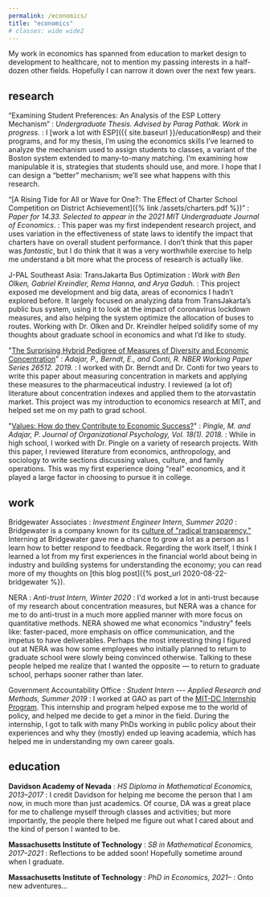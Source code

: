 ```yaml
---
permalink: /economics/
title: "economics"
# classes: wide wide2
---
```


My work in economics has spanned from education to market design to development to healthcare, not to mention my passing interests in a half-dozen other fields. Hopefully I can narrow it down over the next few years.

## research

“Examining Student Preferences: An Analysis of the ESP Lottery Mechanism”
: *Undergraduate Thesis. Advised by Parag Pathak. Work in progress.*
: I [work a lot with ESP]({{ site.baseurl }}/education#esp) and their programs, and for my thesis, I’m using the economics skills I’ve learned to analyze the mechanism used to assign students to classes, a variant of the Boston system extended to many-to-many matching. I’m examining how manipulable it is, strategies that students should use, and more. I hope that I can design a “better” mechanism; we’ll see what happens with this research.

“[A Rising Tide for All or Wave for One?: The Effect of Charter School Competition on District Achievement]({% link /assets/charters.pdf %})”
: *Paper for 14.33. Selected to appear in the 2021 MIT Undergraduate Journal of Economics*.
: This paper was my first independent research project, and uses variation in the effectiveness of state laws to identify the impact that charters have on overall student performance. I don’t think that this paper was *fantastic*, but I do think that it was a very worthwhile exercise to help me understand a bit more what the process of research is actually like. 

J-PAL Southeast Asia: TransJakarta Bus Optimization
: *Work with Ben Olken, Gabriel Kreindler, Rema Hanna, and Arya Gaduh.*
: This project exposed me development and big data, areas of economics I hadn’t explored before. It largely focused on analyzing data from TransJakarta’s public bus system, using it to look at the impact of coronavirus lockdown measures, and also helping the system optimize the allocation of buses to routes. Working with Dr. Olken and Dr. Kreindler helped solidify some of my thoughts about graduate school in economics and what I’d like to study.

"[The Surprising Hybrid Pedigree of Measures of Diversity and Economic Concentration](https://www.nber.org/papers/w26512.pdf)"
: *Adajar, P., Berndt, E., and Conti, R. NBER Working Paper Series 26512. 2019.*
: I worked with Dr. Berndt and Dr. Conti for two years to write this paper about measuring concentration in markets and applying these measures to the pharmaceutical industry. I reviewed (a lot of) literature about concentration indexes and applied them to the atorvastatin market. This project was my introduction to economics research at MIT, and helped set me on my path to grad school.

"[Values: How do they Contribute to Economic Success?](http://www.na-businesspress.com/JOP/JOP18-1/PingleM_18_1.pdf)"
: *Pingle, M. and Adajar, P. Journal of Organizational Psychology, Vol. 18(1). 2018.*
: While in high school, I worked with Dr. Pingle on a variety of research projects. With this paper, I reviewed literature from economics, anthropology, and sociology to write sections discussing values, culture, and family operations. This was my first experience doing "real" economics, and it played a large factor in choosing to pursue it in college.

## work
Bridgewater Associates
: *Investment Engineer Intern, Summer 2020*
: Bridgewater is a company known for its [culture of "radical transparency."](https://www.bridgewater.com/media-archive/culture/) Interning at Bridgewater gave me a chance to grow a lot as a person as I learn how to better respond to feedback. Regarding the work itself, I think I learned a lot from my first experiences in the financial world about being in industry and building systems for understanding the economy; you can read more of my thoughts on [this blog post]({% post_url 2020-08-22-bridgewater %}).

NERA
: *Anti-trust Intern, Winter 2020*
: I'd worked a lot in anti-trust because of my research about concentration measures, but NERA was a chance for me to do anti-trust in a much more applied manner with more focus on quantitative methods. NERA showed me what economics "industry" feels like: faster-paced, more emphasis on office communication, and the impetus to have deliverables. Perhaps the most interesting thing I figured out at NERA was how some employees who initially planned to return to graduate school were slowly being convinced otherwise. Talking to these people helped me realize that I wanted the opposite — to return to graduate school, perhaps sooner rather than later.

Government Accountability Office
: *Student Intern --- Applied Research and Methods, Summer 2019*
: I worked at GAO as part of the [MIT-DC Internship Program](https://summerwash.mit.edu/). This internship and program helped expose me to the world of policy, and helped me decide to get a minor in the field. During the internship, I got to talk with many PhDs working in public policy about their experiences and why they (mostly) ended up leaving academia, which has helped me in understanding my own career goals.

## education

**Davidson Academy of Nevada**
: *HS Diploma in Mathematical Economics, 2013–2017*
: I credit Davidson for helping me become the person that I am now, in much more than just academics. Of course, DA was a great place for me to challenge myself through classes and activities; but more importantly, the people there helped me figure out what I cared about and the kind of person I wanted to be.

**Massachusetts Institute of Technology**
: *SB in Mathematical Economics, 2017–2021*
: Reflections to be added soon! Hopefully sometime around when I graduate.

**Massachusetts Institute of Technology**
: *PhD in Economics, 2021–*
: Onto new adventures…

